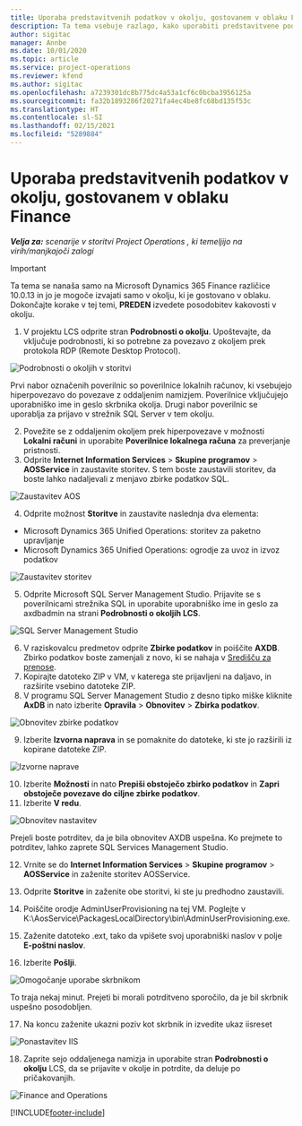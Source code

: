 ```yaml
---
title: Uporaba predstavitvenih podatkov v okolju, gostovanem v oblaku Finance
description: Ta tema vsebuje razlago, kako uporabiti predstavitvene podatke iz storitve Project Operations v okolju Dynamics 365 Finance v oblaku.
author: sigitac
manager: Annbe
ms.date: 10/01/2020
ms.topic: article
ms.service: project-operations
ms.reviewer: kfend
ms.author: sigitac
ms.openlocfilehash: a7239301dc8b775dc4a53a1cf6c0bcba3956125a
ms.sourcegitcommit: fa32b1893286f20271fa4ec4be8fc68bd135f53c
ms.translationtype: HT
ms.contentlocale: sl-SI
ms.lasthandoff: 02/15/2021
ms.locfileid: "5289884"
---
```

# <a name="apply-demo-data-to-a-finance-cloud-hosted-environment"></a>Uporaba predstavitvenih podatkov v okolju, gostovanem v oblaku Finance

_**Velja za:** scenarije v storitvi Project Operations , ki temeljijo na virih/manjkajoči zalogi_

> [!IMPORTANT]
> Ta tema se nanaša samo na Microsoft Dynamics 365 Finance različice 10.0.13 in jo je mogoče izvajati samo v okolju, ki je gostovano v oblaku. Dokončajte korake v tej temi, **PREDEN** izvedete posodobitev kakovosti v okolju.

1. V projektu LCS odprite stran **Podrobnosti o okolju**. Upoštevajte, da vključuje podrobnosti, ki so potrebne za povezavo z okoljem prek protokola RDP (Remote Desktop Protocol).

![Podrobnosti o okoljih v storitvi ](./media/1EnvironmentDetails.png)

Prvi nabor označenih poverilnic so poverilnice lokalnih računov, ki vsebujejo hiperpovezavo do povezave z oddaljenim namizjem. Poverilnice vključujejo uporabniško ime in geslo skrbnika okolja. Drugi nabor poverilnic se uporablja za prijavo v strežnik SQL Server v tem okolju.

2. Povežite se z oddaljenim okoljem prek hiperpovezave v možnosti **Lokalni računi** in uporabite **Poverilnice lokalnega računa** za preverjanje pristnosti.
3. Odprite **Internet Information Services** > **Skupine programov** > **AOSService** in zaustavite storitev. S tem boste zaustavili storitev, da boste lahko nadaljevali z menjavo zbirke podatkov SQL.

![Zaustavitev AOS](./media/2StopAOS.png)

4. Odprite možnost **Storitve** in zaustavite naslednja dva elementa:

- Microsoft Dynamics 365 Unified Operations: storitev za paketno upravljanje
- Microsoft Dynamics 365 Unified Operations: ogrodje za uvoz in izvoz podatkov

![Zaustavitev storitev](./media/3StopServices.png)

5. Odprite Microsoft SQL Server Management Studio. Prijavite se s poverilnicami strežnika SQL in uporabite uporabniško ime in geslo za axdbadmin na strani **Podrobnosti o okoljih LCS**.

![SQL Server Management Studio](./media/4SSMS.png)

6. V raziskovalcu predmetov odprite **Zbirke podatkov** in poiščite **AXDB**. Zbirko podatkov boste zamenjali z novo, ki se nahaja v [Središču za prenose](https://download.microsoft.com/download/1/a/3/1a314bd2-b082-4a87-abdc-1ba26c92b63d/ProjOpsDemoDataFOGARelease.zip). 
7. Kopirajte datoteko ZIP v VM, v katerega ste prijavljeni na daljavo, in razširite vsebino datoteke ZIP.
8. V programu SQL Server Management Studio z desno tipko miške kliknite **AxDB** in nato izberite **Opravila** > **Obnovitev** > **Zbirka podatkov**.

![Obnovitev zbirke podatkov](./media/5RestoreDatabase.png)

9. Izberite **Izvorna naprava** in se pomaknite do datoteke, ki ste jo razširili iz kopirane datoteke ZIP.

![Izvorne naprave](./media/6SourceDevice.png)

10. Izberite **Možnosti** in nato **Prepiši obstoječo zbirko podatkov** in **Zapri obstoječe povezave do ciljne zbirke podatkov**. 
11. Izberite **V redu**.

![Obnovitev nastavitev](./media/7RestoreSetting.png)

Prejeli boste potrditev, da je bila obnovitev AXDB uspešna. Ko prejmete to potrditev, lahko zaprete SQL Services Management Studio.

12. Vrnite se do **Internet Information Services** > **Skupine programov** > **AOSService** in zaženite storitev AOSService.
13. Odprite **Storitve** in zaženite obe storitvi, ki ste ju predhodno zaustavili.

14. Poiščite orodje AdminUserProvisioning na tej VM. Poglejte v K:\AosService\PackagesLocalDirectory\bin\AdminUserProvisioning.exe.
15. Zaženite datoteko .ext, tako da vpišete svoj uporabniški naslov v polje **E-poštni naslov**. 
16. Izberite **Pošlji**.

![Omogočanje uporabe skrbnikom](./media/8AdminUserProvisioning.png)

To traja nekaj minut. Prejeti bi morali potrditveno sporočilo, da je bil skrbnik uspešno posodobljen.

17. Na koncu zaženite ukazni poziv kot skrbnik in izvedite ukaz iisreset

![Ponastavitev IIS](./media/9IISReset.png)

18. Zaprite sejo oddaljenega namizja in uporabite stran **Podrobnosti o okolju** LCS, da se prijavite v okolje in potrdite, da deluje po pričakovanjih.

![Finance and Operations](./media/10FinanceAndOperations.png)


[!INCLUDE[footer-include](../includes/footer-banner.md)]